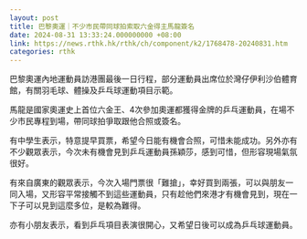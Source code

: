 ```yaml
---
layout: post
title: 巴黎奧運｜不少市民帶同球拍索取六金得主馬龍簽名
date: 2024-08-31 13:33:24.000000000 +08:00
link: https://news.rthk.hk/rthk/ch/component/k2/1768478-20240831.htm
categories: rthk
---
```


巴黎奧運內地運動員訪港團最後一日行程，部分運動員出席位於灣仔伊利沙伯體育館，有關羽毛球、體操及乒乓球運動項目示範。

馬龍是國家奧運史上首位六金王、4次參加奧運都獲得金牌的乒乓運動員，在場不少市民專程到場，帶同球拍爭取跟他合照或簽名。

有中學生表示，特意提早買票，希望今日能有機會合照，可惜未能成功。另外亦有不少觀眾表示，今次未有機會見到乒乓運動員孫穎莎，感到可惜，但形容現場氣氛很好。

有來自廣東的觀眾表示，今次入場門票很「難搶」，幸好買到兩張，可以與朋友一同入場，又形容平常接觸不到這些運動員，只有趁他們來港才有機會見到，現在一下子可以見到這麼多位，是較為難得。

亦有小朋友表示，看到乒乓項目表演很開心，又希望日後可以成為乒乓球運動員。

